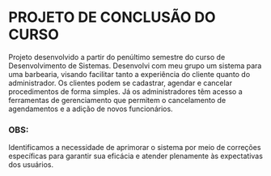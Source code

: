 # PROJETO DE CONCLUSÃO DO CURSO
Projeto desenvolvido a partir do penúltimo semestre do curso de Desenvolvimento de Sistemas. 
Desenvolvi com meu grupo um sistema para uma barbearia, visando facilitar tanto a experiência do cliente quanto do administrador. 
Os clientes podem se cadastrar, agendar e cancelar procedimentos de forma simples. 
Já os administradores têm acesso a ferramentas de gerenciamento que permitem o cancelamento de agendamentos e a adição de novos funcionários.

### OBS:
Identificamos a necessidade de aprimorar o sistema por meio de correções específicas para garantir sua eficácia e atender plenamente às expectativas dos usuários.
